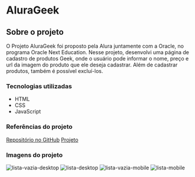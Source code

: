 # AluraGeek
## Sobre o projeto

O Projeto AluraGeek foi proposto pela Alura juntamente com a Oracle, no programa Oracle Next Education.
Nesse projeto, desenvolvi uma página de cadastro de produtos Geek, onde o usuário pode informar o nome, preço e url da imagem do produto que ele deseja cadastrar. Além de cadastrar produtos, também é possível excluí-los.

### Tecnologias utilizadas
- HTML
- CSS
- JavaScript

### Referências do projeto
[Repositório no GitHub](https://github.com/aggxb/alurageek)
[Projeto](https://aggxb-alurageek.vercel.app/)

### Imagens do projeto
![lista-vazia-desktop](https://github.com/aggxb/alurageek/assets/138067428/b3408b52-7c5e-4c94-89de-12c4150627f5)
![lista-desktop](https://github.com/aggxb/alurageek/assets/138067428/9c8b9f24-d344-4011-b70d-f037e90ba23d)
![lista-vazia-mobile](https://github.com/aggxb/alurageek/assets/138067428/a398d29d-5419-4fbc-badd-3a26ca90b7e1)
![lista-mobile](https://github.com/aggxb/alurageek/assets/138067428/76541e54-ff43-4227-9e50-f52c8be479d8)

